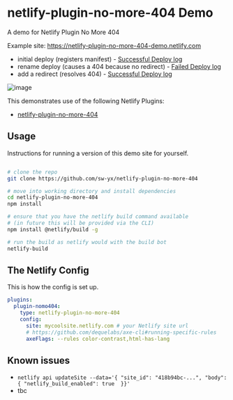 # netlify-plugin-no-more-404 Demo

A demo for Netlify Plugin No More 404

Example site: https://netlify-plugin-no-more-404-demo.netlify.com

- initial deploy (registers manifest) - [Successful Deploy log](https://app.netlify.com/sites/netlify-plugin-no-more-404-demo/deploys/5e6941e7fe8240fe05e1b253)
- rename deploy (causes a 404 because no redirect) - [Failed Deploy log](https://app.netlify.com/sites/netlify-plugin-no-more-404-demo/deploys/5e682110bdaafa000a528406)
- add a redirect (resolves 404) - [Successful Deploy log](https://app.netlify.com/sites/netlify-plugin-no-more-404-demo/deploys/5e68289d38d5ec000accb7ba)

![image](https://user-images.githubusercontent.com/6764957/76367978-1c5c0380-6305-11ea-8c75-31a9b1d0bcc5.png)

This demonstrates use of the following Netlify Plugins:

- [netlify-plugin-no-more-404](https://github.com/sw-yx/netlify-plugin-no-more-404)

## Usage

Instructions for running a version of this demo site for yourself.

```bash

# clone the repo
git clone https://github.com/sw-yx/netlify-plugin-no-more-404

# move into working directory and install dependencies
cd netlify-plugin-no-more-404
npm install

# ensure that you have the netlify build command available
# (in future this will be provided via the CLI)
npm install @netlify/build -g

# run the build as netlify would with the build bot
netlify-build
```

## The Netlify Config

This is how the config is set up.

```yaml
plugins:
  plugin-nomo404:
    type: netlify-plugin-no-more-404
    config:
      site: mycoolsite.netlify.com # your Netlify site url
      # https://github.com/dequelabs/axe-cli#running-specific-rules
      axeFlags: --rules color-contrast,html-has-lang
```

## Known issues

- `netlify api updateSite --data='{ "site_id": "418b94bc-...", "body": { "netlify_build_enabled": true  }}'`
- tbc